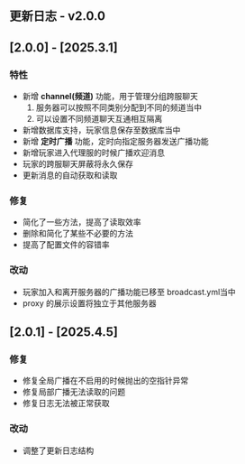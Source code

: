 ## 更新日志 - v2.0.0

## [2.0.0] - [2025.3.1]
### 特性
- 新增 **channel(频道)** 功能，用于管理分组跨服聊天
  1. 服务器可以按照不同类别分配到不同的频道当中
  2. 可以设置不同频道聊天互通相互隔离
- 新增数据库支持，玩家信息保存至数据库当中
- 新增 **定时广播** 功能，定时向指定服务器发送广播功能
- 新增玩家进入代理服的时候广播欢迎消息
- 玩家的跨服聊天屏蔽将永久保存
- 更新消息的自动获取和读取

### 修复
- 简化了一些方法，提高了读取效率
- 删除和简化了某些不必要的方法
- 提高了配置文件的容错率

### 改动
- 玩家加入和离开服务器的广播功能已移至 broadcast.yml当中
- proxy 的展示设置将独立于其他服务器

## [2.0.1] - [2025.4.5]
### 修复
- 修复全局广播在不启用的时候抛出的空指针异常
- 修复局部广播无法读取的问题
- 修复日志无法被正常获取

### 改动
- 调整了更新日志结构